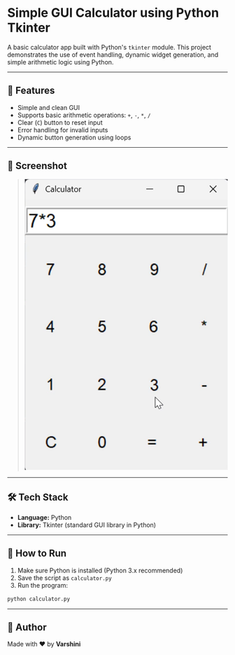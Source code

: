 # Simple GUI Calculator using Python Tkinter

A basic calculator app built with Python's `tkinter` module. This project demonstrates the use of event handling, dynamic widget generation, and simple arithmetic logic using Python.

---

## 🚀 Features

- Simple and clean GUI
- Supports basic arithmetic operations: `+`, `-`, `*`, `/`
- Clear (`C`) button to reset input
- Error handling for invalid inputs
- Dynamic button generation using loops

---

## 📸 Screenshot

> ![Calculator Screenshot](screenshot.png)

---

## 🛠 Tech Stack

- **Language:** Python
- **Library:** Tkinter (standard GUI library in Python)

---

## 📁 How to Run

1. Make sure Python is installed (Python 3.x recommended)
2. Save the script as `calculator.py`
3. Run the program:

```bash
python calculator.py
```

---

## 🙌 Author

Made with ❤️ by **Varshini**
